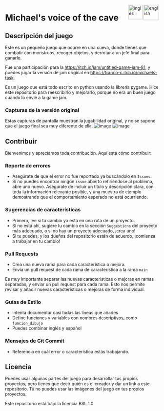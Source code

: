 [<img align="right" src="https://upload.wikimedia.org/wikipedia/commons/thumb/7/7c/Spain_flag_icon.svg/1200px-Spain_flag_icon.svg.png" alt="english" width="50"/>](https://github.com/Franco432/Michaels-voice-of-the-cave/blob/README_es.md)
[<img align="right" src="https://assets.stickpng.com/images/580b585b2edbce24c47b2836.png" alt="inglés" width="47"/>](https://github.com/Franco432/Michaels-voice-of-the-cave/blob/README.md)

# Michael's voice of the cave

## Descripción del juego
Este es un pequeño juego que ocurre en una cueva, donde tienes que combatir con monstruos, recoger objetos, y derrotar a un jefe final para ganarlo.

Fue una participación para la https://itch.io/jam/untitled-game-jam-81, y puedes jugar la versión de jam original en https://franco-c.itch.io/michaels-task.

Es un juego que está todo escrito en python usando la librería pygame.
Hice este repositorio para reescribirlo y mejorarlo, porque no era un buen juego cuando lo envié a la game jam.

### Capturas de la versión original
Estas capturas de pantalla muestran la jugabilidad original, y no se supone que el juego final sea muy diferente de ella.
![image](https://github.com/Franco432/Michaels-voice-of-the-cave/assets/136395227/351a35a4-2ac9-4db2-ac8a-bb1b1de8d965)
![image](https://github.com/Franco432/Michaels-voice-of-the-cave/assets/136395227/8254733a-e7f8-4807-92ed-02411bfcb7d5)

## Contribuir
Bienvenimos y apreciamos toda contribución. Aquí está cómo contribuir:

### Reporte de errores

- Asegúrate de que el error no fue reportado ya buscándolo en `Issues`.
- Si no puedes encontrar ningún `issue` abierto refiriéndose al problema, abre uno nuevo. Asegúrate de incluir un título y descripción clara, con toda la información relevante posible, y una muestra de ejemplo demostrando que el comportamiento esperado no está ocurriendo.

### Sugerencias de características

- Primero, lee si tu cambio ya está en una ruta de un proyecto.
- Si no está ahí, sugiere tu cambio en la sección `Suggestions` del proyecto más adecuado, o si no hay un proyecto adecuado, ¡crea uno!
- Si tu puedes, y los dueños del repositorio están de acuerdo, ¡comienza a trabajar en tu cambio!

### Pull Requests

- Crea una nueva rama para cada característica o mejora.
- Envía un pull request de cada rama de característica a la rama `main`

Es muy importante separar las nuevas características o mejoras en ramas separadas, y enviar un pull request para cada rama. Esto nos permite revisar y añadir nuevas características o mejoras de forma individual.

### Guías de Estilo
- Intenta documentar casi todas las líneas que añades
- Define funciones y variables con nombres descriptivos, como `funcion_dibujo`
- Puedes combinar inglés y español

### Mensajes de Git Commit
- Referencia en cuál error o característica estás trabajando.

## Licencia
Puedes usar algunas partes del juego para desarrollar tus propios proyectos, pero tienes que decir quién es el creador y dar un link a este repositorio.
Tú no puedes usar las imágenes del juego en tus propios proyectos.

Este repositorio está bajo la licencia BSL 1.0
